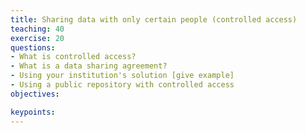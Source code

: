 ```yaml
---
title: Sharing data with only certain people (controlled access)
teaching: 40
exercise: 20
questions:
- What is controlled access?
- What is a data sharing agreement?
- Using your institution's solution [give example]
- Using a public repository with controlled access
objectives:

keypoints:
---
```






